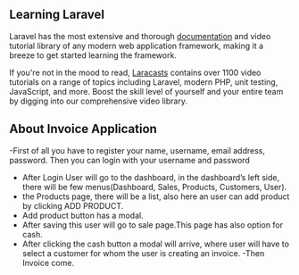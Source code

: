 ## Learning Laravel

Laravel has the most extensive and thorough [documentation](https://laravel.com/docs) and video tutorial library of any modern web application framework, making it a breeze to get started learning the framework.

If you're not in the mood to read, [Laracasts](https://laracasts.com) contains over 1100 video tutorials on a range of topics including Laravel, modern PHP, unit testing, JavaScript, and more. Boost the skill level of yourself and your entire team by digging into our comprehensive video library.

## About Invoice Application

-First of all you have to register your name, username, email address, password.
Then you can login with your username and password
-	After Login User will go to the dashboard, in the dashboard’s left side, there will be few menus(Dashboard, Sales, Products, Customers, User).
- the Products page, there will be a list, also here an user can add product by clicking ADD PRODUCT.
- Add product button has a modal.
- After saving this user will go to sale page.This page has also option for cash.
-	After clicking the cash button a modal will arrive, where user will have to select a customer for whom the user is creating an invoice.
-Then Invoice come.


